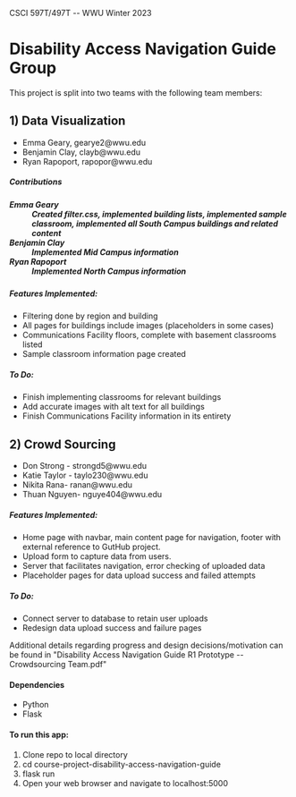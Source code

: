 CSCI 597T/497T -- WWU
Winter 2023

<h1> Disability Access Navigation Guide Group </h1>

This project is split into two teams with the following team members:

<h2> 1) Data Visualization </h2>
   <ul>
   <li> Emma Geary, gearye2@wwu.edu </li>
   <li>	Benjamin Clay, clayb@wwu.edu </li>
   <li> Ryan Rapoport, rapopor@wwu.edu </li>
   </ul>

<h5> Contributions <h5>
   <dl>
      <dt>Emma Geary</dt>
      <dd>Created filter.css, implemented building lists, implemented sample classroom, implemented all South Campus buildings and related content</dd>
      <dt>Benjamin Clay</dt>
      <dd>Implemented Mid Campus information</dd>
      <dt>Ryan Rapoport</dt>
      <dd>Implemented North Campus information</dd>
   </dl>

<h5> Features Implemented: </h5>
   <ul>
   <li> Filtering done by region and building
   <li> All pages for buildings include images (placeholders in some cases)
   <li> Communications Facility floors, complete with basement classrooms listed
   <li> Sample classroom information page created
   </ul>

<h5> To Do: </h5>
   <ul>
   <li> Finish implementing classrooms for relevant buildings
   <li> Add accurate images with alt text for all buildings
   <li> Finish Communications Facility information in its entirety
   </ul>

<p></p>

<h2> 2) Crowd Sourcing </h2>
<ul>
   <li> Don Strong - strongd5@wwu.edu </li>
   <li> Katie Taylor - taylo230@wwu.edu </li>
   <li> Nikita Rana- ranan@wwu.edu </li>
   <li> Thuan Nguyen- nguye404@wwu.edu </li>
</ul>

<h5> Features Implemented: </h5>
   <ul>
   <li> Home page with navbar, main content page for navigation, footer with external reference to GutHub project. </li>
   <li> Upload form to capture data from users. </li>
   <li> Server that facilitates navigation, error checking of uploaded data </li>
   <li> Placeholder pages for data upload success and failed attempts </li>
   </ul>

<h5> To Do: </h5>
   <ul>
   <li> Connect server to database to retain user uploads</li>
   <li> Redesign data upload success and failure pages </li>
   </ul>

<p>Additional details regarding progress and design decisions/motivation can be found in "Disability Access Navigation Guide R1 Prototype -- Crowdsourcing Team.pdf"</p>

<p></p>

<h4> Dependencies </h4>
<ul>
   <li> Python </li>
   <li> Flask </li>
</ul>

<h4> To run this app: </h4>
<ol>
   <li> Clone repo to local directory </li>
   <li> cd course-project-disability-access-navigation-guide </li>
   <li> flask run </li>
   <li> Open your web browser and navigate to localhost:5000 </li>
</ol>
